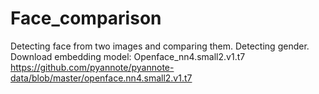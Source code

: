 # Face_comparison
Detecting face from two images and comparing them.
Detecting gender.
Download embedding model: Openface_nn4.small2.v1.t7 https://github.com/pyannote/pyannote-data/blob/master/openface.nn4.small2.v1.t7
